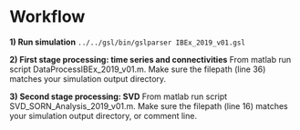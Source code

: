 # Workflow
**1) Run simulation**
`../../gsl/bin/gslparser IBEx_2019_v01.gsl`

**2) First stage processing: time series and connectivities** 
From matlab run script DataProcessIBEx_2019_v01.m.
Make sure the filepath (line 36) matches your simulation output directory. 

**3) Second stage processing: SVD** 
From matlab run script SVD_SORN_Analysis_2019_v01.m.
Make sure the filepath (line 16) matches your simulation output directory, or comment line. 
